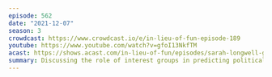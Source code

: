 ```yaml
---
episode: 562
date: "2021-12-07"
season: 3
crowdcast: https://www.crowdcast.io/e/in-lieu-of-fun-episode-189
youtube: https://www.youtube.com/watch?v=gfoI13NkfTM
acast: https://shows.acast.com/in-lieu-of-fun/episodes/sarah-longwell-goes-on-a-date-with-ben
summary: Discussing the role of interest groups in predicting political results
---
```

